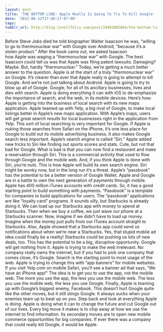 ```yaml
---
layout: post
title: 'THE BOTTOM LINE: Apple Really Is Going To Try To Kill Google'
date: '2012-06-12T17:48:27-07:00'
tags: 
tumblr_url: http://blog.lovellfelix.com/post/24981805864/the-bottom-line-apple-really-is-going-to-try-to-kill
---
```

Before Steve Jobs died he told biographer Walter Isaacson he was, “willing to go to thermonuclear war” with Google over Android, “because it’s a stolen product.”
After the book came out, we asked Isaacson how Apple was waging a “thermonuclear war” with Google. The best Isaacson could tell us was that Apple was filing patent lawsuits. Damaging? Maybe. But, hardly “thermonuclear.”
Today, we’re getting a much better answer to the question. Apple is at the start of a truly “thermonuclear war” on Google. It’s clearer than ever that Apple really is going to attempt to kill Google.
And we’re not just talking about Android. Apple is going to try to blow up all of Google.
Google, for all of its ancillary businesses, lives and dies with search. Apple is doing everything it can with iOS to de-emphasize the importance of search, and the web, in its mobile devices.
Here’s how:
Apple is getting into the business of local search with its new maps application. Apple teamed up with Yelp, a big rival of Google, to make local listings better in Apple’s new maps application. With Apple’s maps, users will get great search results for local businesses right in the application from Yelp.
This sort of local searching is very important for Google. If Apple is nuking those searches from Safari on the iPhone, it’s one less place for Google to build out its mobile advertising business. It also makes Google search less important.
Apple’s search engine is called “Siri.” Apple added new tricks to Siri like finding out sports scores and stats. Cute, but not that bad for Google. What is bad is that you can now find a restaurant and make a reservation through Siri. This is a commercial activity that used to flow through Google and the mobile web.
And, if you think Apple is done with Siri, you’re nuts. This is how Apple will build its own search engine. Siri might be wonky now, but in the long run it’s a threat.
Apple’s “passbook” has the potential to be a better version of Google Wallet. Apple and Google are in a battle to own the next generation of payments through mobile. Apple has 400 million iTunes accounts with credit cards. So, it has a good starting point to build something with payments. “Passbook” is a template for companies to build applications for users.
The “passbook” applications are like “loyalty card” programs. It sounds silly, but Starbucks is already doing it. We can load up our Starbucks app with money to spend at Starbucks. Then when we buy a coffee, we just wave our phone at a Starbucks scanner. Now, imagine if we didn’t have to load up money. Imagine when the money just pulls from our iTunes account straight to Starbucks.
Also, Apple showed that a Starbucks app could send us notifications about when we’re near a Starbucks. Yes, that stupid mobile ad idea could finally be a reality! Starbucks could be pushing us lots of new deals, too. This has the potential to be a big, disruptive opportunity. Google will get nothing from it.
Apple is trying to make the web irrelevant. No company really owns the internet, but if you had to pick one company that comes close, it’s Google. Search is the starting point to most usage of the web. Apple is trying to change this with “app banners” for mobile websites.
If you visit Yelp.com on mobile Safari, you’ll see a banner ad that says, “We have an iPhone app!” The idea is to get you to use the app, not the mobile web. The more you use the app, the less you use the mobile web. The less you use the mobile web, the less you use Google.
Finally, Apple is teaming up with Google’s biggest enemy, Facebook. This doesn’t hurt Google quite like the other moves, but it still stings Google. It always sucks when your enemies team up to beat up on you.
Step back and look at everything Apple is doing.
Apple is doing what it can to change the future and cut Google out of our lives. Every big move it makes is to chip away at how we use the internet to find information. Its secondary moves are to open new mobile commerce opportunities for big companies.
If ever there was a company that could really kill Google, it would be Apple.
